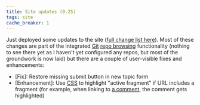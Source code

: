 ```yaml
---
title: Site updates (0.25)
tags: site
cache_breaker: 1
---
```


Just deployed some updates to the site ([full change list here](/snippets/9)). Most of these changes are part of the integrated [Git](/wiki/Git) [repo browsing](/repos) functionality (nothing to see there yet as I haven't yet configured any repos, but most of the groundwork is now laid) but there are a couple of user-visible fixes and enhancements:

-   \[Fix\]: Restore missing submit button in new topic form
-   \[Enhancement\]: Use [CSS](/wiki/CSS) to highlight "active fragment" if URL includes a fragment (for example, when linking to [a comment](/comments/6341), the comment gets highlighted)

